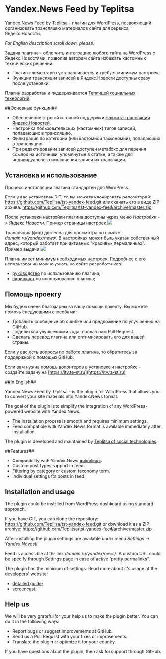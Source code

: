 # Yandex.News Feed by Teplitsa #

Yandex.News Feed by Teplitsa - плагин для WordPress, позволяющий организовать трансляцию материалов сайта для сервиса Яндекс.Новости.

_For English description scroll down, please._

Задача плагина - облегчить интеграцию любого сайта на WordPress с Яндекс.Новостями, позволив авторам сайта избежать кастомных технических решений.

* Плагин элементарно устанавливается и требует минимум настроек.
* Функции трансляции записей в Яндекс.Новости доступны сразу после установки.

Плагин разработан и поддерживается [Теплицей социальных технологий](http://te-st.ru/).


##Основные функции##

* Обеспечение строгой и точной поддержки [формата трансляции Яндекс.Новостей](http://help.yandex.ru/news/info-for-mass-media.xml).
* Настройка пользовательских (кастомных) типов записей, попадающих в трансляцию.
* Фильтрация по категории (или кастомной таксономии), попадающих в трансляцию.
* При редактировании записей доступен метабокс для перечня ссылок на источники, упомянутые в статье, а также для индивидуального исключения записи из трансляции.


## Установка и использование ##

Процесс инсталляции плагина стандартен для WordPress.

Если у вас установлен GIT, то вы можете клонировать репозиторий: https://github.com/Teplitsa/tst-yandex-feed.git
или скачать его в виде ZIP архива: https://github.com/Teplitsa/tst-yandex-feed/archive/master.zip

После установки настройки плагина доступны через меню _Настройки -> Яндекс.Новости_. Пример страницы настроек
![](http://itv.te-st.ru/wp-content/uploads/screen-2.png)

Трансляция (фид) доступна для просмотра по ссылке _domain.ru/yandex/news/_. В настройках может быть указан собственный адрес, который работает при активных "красивых пермалинках". Пример выдачи
![](http://itv.te-st.ru/wp-content/uploads/screen-1.png)

Плагин имеет минимум необходимых настроек. Подробнее о его использовании можно узнать на сайте разработчиков:
* [руководство](http://te-st.ru/2014/12/02/wordpress-and-yandex-news/) по использованию плагина;
* [скринкаст](http://te-st.ru/2014/04/08/screencast-yandex-news-plugin/) по использованию плагина; 


## Помощь проекту ##

Мы будем очень благодарны за вашу помощь проекту. Вы можете помочь следующими способами:

* Добавить сообщение об ошибке или предложение по улучшению на GitHub.
* Поделиться улучшениями кода, послав нам Pull Request.
* Сделать перевод плагина или оптимизировать его для вашей страны.

Если у вас есть вопросы по работе плагина, то обратитесь за поддержкой с помощью GitHub.

Если вам нужна помощь волонтеров в установке и настройке - создайте задачу на [https://itv.te-st.ru](https://itv.te-st.ru)

##In English##

Yandex.News Feed by Teplitsa - is the plugin for WordPress that allows you to convert your site materials  into Yandex.News format.

The goal of the plugin is to simplify the integration of any WordPress-powered website with Yandex.News.

* The installation process is smooth and requires minimum settings.
* Feed compatible with Yandex.News format is available immediately after installation.

The plugin is developed and maintained by [Teplitsa of social technologies](http://te-st.ru/).


##Features##

* Compatibility with Yandex.News [guidelines](http://help.yandex.ru/news/info-for-mass-media.xml).
* Custom post types support in feed.
* Filtering by category or custom taxonomy term.
* Individual settings for posts in feed.


## Installation and usage ##

The plugin could be installed from WordPress dashboard using standard approach.

If you have GIT, you can clone the repository: https://github.com/Teplitsa/tst-yandex-feed.git
or download it as a ZIP archive: https://github.com/Teplitsa/tst-yandex-feed/archive/master.zip

After installing the plugin settings are available under menu _Settings -> Yandex.Novosti_.

Feed is accessible at the link _domain.ru/yandex/news/_. A custom URL could be specify through Settings page in case of active "pretty permalinks".

The plugin has the minimum of settings. Read more about it's usage at the developers' website:

* [detailed guide](http://te-st.EN/2014/12/02/wordpress-and-yandex-news/);
* [screencast](http://te-st.EN/2014/04/08/screencast-yandex-news-plugin/);


## Help us  ##

We will be very grateful for your help us to make the plugin better. You can do it in the following ways:

* Report bugs or suggest improvements at GitHub.
* Send us a Pull Request with your fixes or improvements.
* Translate the plugin or optimize it for your country.

If you have questions about the plugin, then ask for support through GitHub.


